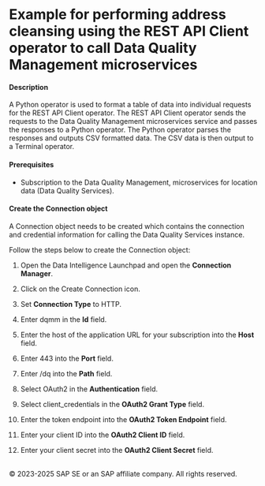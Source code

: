 Example for performing address cleansing using the REST API Client operator to call Data Quality Management microservices
===========
#### Description
A Python operator is used to format a table of data into individual requests for the REST API Client operator. The REST API Client operator sends the requests to the Data Quality Management microservices service and passes the responses to a Python operator. The Python operator parses the responses and outputs CSV formatted data. The CSV data is then output to a Terminal operator.

#### Prerequisites
* Subscription to the Data Quality Management, microservices for location data (Data Quality Services).



#### Create the Connection object

A Connection object needs to be created which contains the connection and credential information for calling the Data Quality Services instance.

Follow the steps below to create the Connection object:

1. Open the Data Intelligence Launchpad and open the **Connection Manager**.

2. Click on the Create Connection icon.

3. Set **Connection Type** to HTTP.

4. Enter dqmm in the **Id** field.

5. Enter the host of the application URL for your subscription into the **Host** field.

6. Enter 443 into the **Port** field.

7. Enter /dq into the **Path** field.

8. Select OAuth2 in the **Authentication** field.

9. Select client_credentials in the **OAuth2 Grant Type** field.

10. Enter the token endpoint into the **OAuth2 Token Endpoint** field.

11. Enter your client ID into the **OAuth2 Client ID** field.

12. Enter your client secret into the **OAuth2 Client Secret** field.



<br>
<div class="footer">  
   &copy; 2023-2025 SAP SE or an SAP affiliate company. All rights reserved.
</div>
